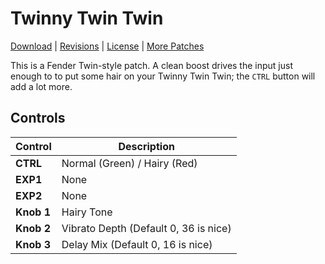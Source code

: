 # Twinny Twin Twin

[Download](https://github.com/markfeit/ampero/raw/master/patches/Twinny-Twin-Twin.prst) | [Revisions](https://github.com/markfeit/ampero/commits/master/patches/Twinny-Twin-Twin.prst) | [License](README.md#License) | [More Patches](https://github.com/markfeit/ampero/tree/master/patches)

This is a Fender Twin-style patch.  A clean boost drives the input
just enough to to put some hair on your Twinny Twin Twin; the `CTRL`
button will add a lot more.


## Controls

| Control | Description |
| ------- | ----------- |
| **CTRL** | Normal (Green) / Hairy (Red) |
| **EXP1** | None |
| **EXP2** | None |
| **Knob 1** | Hairy Tone |
| **Knob 2** | Vibrato Depth (Default 0, 36 is nice) |
| **Knob 3** | Delay Mix (Default 0, 16 is nice) |
